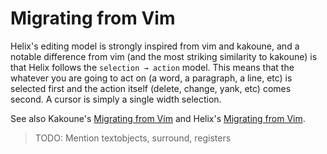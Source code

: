 # Migrating from Vim

Helix's editing model is strongly inspired from vim and kakoune, and a notable
difference from vim (and the most striking similarity to kakoune) is that Helix
follows the `selection → action` model. This means that the whatever you are
going to act on (a word, a paragraph, a line, etc) is selected first and the
action itself (delete, change, yank, etc) comes second. A cursor is simply a
single width selection.

See also Kakoune's [Migrating from Vim](https://github.com/mawww/kakoune/wiki/Migrating-from-Vim) and Helix's [Migrating from Vim](https://github.com/helix-editor/helix/wiki/Migrating-from-Vim).

> TODO: Mention textobjects, surround, registers
